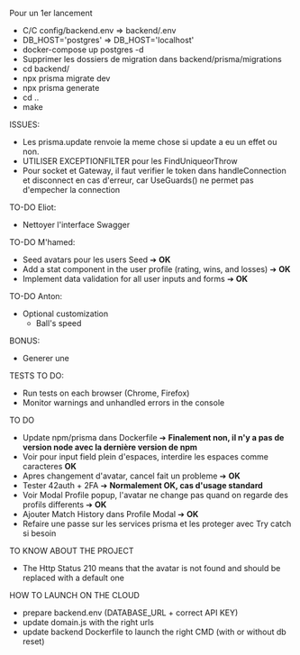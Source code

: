 Pour un 1er lancement
- C/C config/backend.env => backend/.env
- DB_HOST='postgres' => DB_HOST='localhost'
- docker-compose up postgres -d
- Supprimer les dossiers de migration dans backend/prisma/migrations
- cd backend/
- npx prisma migrate dev
- npx prisma generate
- cd ..
- make


ISSUES:
- Les prisma.update renvoie la meme chose si update a eu un effet ou non.
- UTILISER EXCEPTIONFILTER pour les FindUniqueorThrow
- Pour socket et Gateway, il faut verifier le token dans handleConnection et disconnect en cas d'erreur, car UseGuards() ne permet pas d'empecher la connection

TO-DO Eliot:
- Nettoyer l'interface Swagger

TO-DO M'hamed:
- Seed avatars pour les users Seed ➔ **OK**
- Add a stat component in the user profile (rating, wins, and losses) ➔ **OK**
- Implement data validation for all user inputs and forms ➔ **OK**


TO-DO Anton:
- Optional customization
	- Ball's speed

BONUS:
- Generer une <datalist> de nickname pour les suggestions dans les <input type="text">


TESTS TO DO:
- Run tests on each browser (Chrome, Firefox)
- Monitor warnings and unhandled errors in the console

TO DO
- Update npm/prisma dans Dockerfile ➔ **Finalement non, il n'y a pas de version node avec la dernière version de npm**
- Voir pour input field plein d'espaces, interdire les espaces comme caracteres **OK**
- Apres changement d'avatar, cancel fait un probleme ➔ **OK**
- Tester 42auth + 2FA ➔ **Normalement OK, cas d'usage standard**
- Voir Modal Profile popup, l'avatar ne change pas quand on regarde des profils differents ➔ **OK**
- Ajouter Match History dans Profile Modal ➔ **OK**
- Refaire une passe sur les services prisma et les proteger avec Try catch si besoin




TO KNOW ABOUT THE PROJECT
- The Http Status 210 means that the avatar is not found and should be replaced with a default one

HOW TO LAUNCH ON THE CLOUD
- prepare backend.env (DATABASE_URL + correct API KEY)
- update domain.js with the right urls
- update backend Dockerfile to launch the right CMD (with or without db reset)